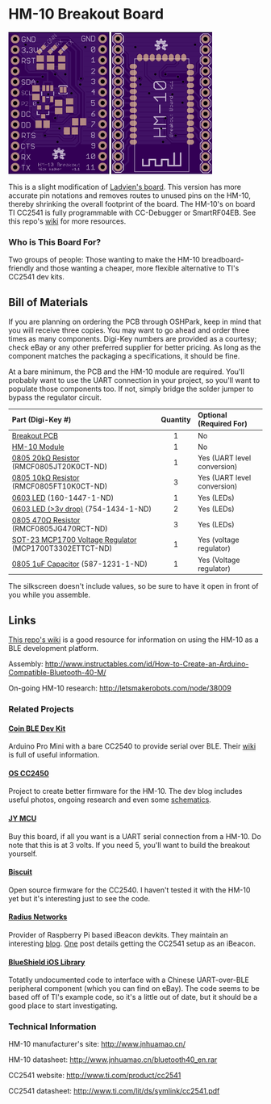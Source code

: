 HM-10 Breakout Board
====================

<img src="images/top.png" width="200px" title="Top" />
<img src="images/bottom.png" width="200px" title="Bottom" />

This is a slight modification of [Ladvien's board](https://github.com/Ladvien/HM-10). This version has more accurate pin notations and removes routes to unused pins on the HM-10, thereby shrinking the overall footprint of the board. 
The HM-10's on board TI CC2541 is fully programmable with CC-Debugger or SmartRF04EB. See this repo's [wiki](https://github.com/nickswalker/HM-10-breakout-board/wiki) for more resources.

### Who is This Board For?

Two groups of people: Those wanting to make the HM-10 breadboard-friendly and those wanting a cheaper, more flexible alternative to TI's CC2541 dev kits.

## Bill of Materials

If you are planning on ordering the PCB through OSHPark, keep in mind that you will receive three copies. You may want to go ahead and order three times as many components. Digi-Key numbers are provided as a courtesy; check eBay or any other preferred supplier for better pricing. As long as the component matches the packaging a specifications, it should be fine.

At a bare minimum, the PCB and the HM-10 module are required. You'll probably want to use the UART connection in your project, so you'll want to populate those components too. If not, simply bridge the solder jumper to bypass the regulator circuit.

Part (Digi-Key #) | Quantity | Optional (Required For)
:---------------- | :-------:| :----------------------
[Breakout PCB](http://oshpark.com/shared_projects/0NXLAaEH)  | 1 | No
[HM-10 Module](http://www.fasttech.com/products/0/10004051/1292002-ti-cc2540-bluetooth-40-ble-2540-transparent-serial) | 1 | No
[0805 20kΩ Resistor](http://www.digikey.com/product-detail/en/RMCF0805JT20K0/RMCF0805JT20K0CT-ND/1942580) (RMCF0805JT20K0CT-ND) | 1 | Yes (UART level conversion)
[0805 10kΩ Resistor](http://www.digikey.com/product-detail/en/RMCF0805FT10K0/RMCF0805FT10K0DKR-ND/1943341) (RMCF0805FT10K0CT-ND) | 3 | Yes (UART level conversion)
[0603 LED](http://www.digikey.com/product-detail/en/LTST-C191KRKT/160-1447-1-ND/386836) (160-1447-1-ND) | 1 | Yes (LEDs)
[0603 LED (>3v drop)](http://www.digikey.com/product-detail/en/APT1608QBC%2FD/754-1434-1-ND/2163792) (754-1434-1-ND) | 2 | Yes (LEDs)
[0805 470Ω Resistor](http://www.digikey.com/product-detail/en/RMCF0805JG470R/RMCF0805JG470RCT-ND/4425246) (RMCF0805JG470RCT-ND) | 3 | Yes (LEDs)
[SOT-23 MCP1700 Voltage Regulator](http://www.digikey.com/product-detail/en/MCP1700T-3302E%2FTT/MCP1700T3302ETTCT-ND/652677) (MCP1700T3302ETTCT-ND) | 1 | Yes (voltage regulator)
[0805 1uF Capacitor](http://www.digikey.com/product-detail/en/JMK105BJ105KV-F/587-1231-1-ND/931008) (587-1231-1-ND) | 1 | Yes (Voltage regulator)

The silkscreen doesn't include values, so be sure to have it open in front of you while you assemble.

## Links

[This repo's wiki](https://github.com/nickswalker/HM-10-breakout-board/wiki) is a good resource for information on using the HM-10 as a BLE development platform.

Assembly: http://www.instructables.com/id/How-to-Create-an-Arduino-Compatible-Bluetooth-40-M/

On-going HM-10 research: http://letsmakerobots.com/node/38009

### Related Projects
#### [Coin BLE Dev Kit](https://github.com/CoinApps)
Arduino Pro Mini with a bare CC2540 to provide serial over BLE. Their [wiki](https://github.com/CoinApps/arduino-ble-dev-kit/wiki/_pages) is full of useful information.
#### [OS CC2450](http://blog.p-dev.net)
Project to create better firmware for the HM-10. The dev blog includes useful photos, ongoing research and even some [schematics](http://blog.p-dev.net/?p=93).
#### [JY MCU](http://www.fasttech.com/products/1129102)
Buy this board, if all you want is a UART serial connection from a HM-10. Do note that this is at 3 volts. If you need 5, you'll want to build the breakout yourself.
#### [Biscuit](https://github.com/RedBearLab/Biscuit)
Open source firmware for the CC2540. I haven't tested it with the HM-10 yet but it's interesting just to see the code.
#### [Radius Networks](http://developer.radiusnetworks.com/)
Provider of Raspberry Pi based iBeacon devkits. They maintain an interesting [blog](http://developer.radiusnetworks.com/blog). [One](http://developer.radiusnetworks.com/2013/11/04/how-to-make-an-ibeacon-with-the-ti-cc2540.html) post details getting the CC2541 setup as an iBeacon.
#### [BlueShield iOS Library](https://github.com/volca/BlueShieldFramework)
Totatlly undocumented code to interface with a Chinese UART-over-BLE peripheral component (which you can find on eBay). The code seems to be based off of TI's example code, so it's a little out of date, but it should be a good place to start investigating.

### Technical Information

HM-10 manufacturer's site: http://www.jnhuamao.cn/

HM-10 datasheet:  http://www.jnhuamao.cn/bluetooth40_en.rar

CC2541 website: http://www.ti.com/product/cc2541

CC2541 datasheet: http://www.ti.com/lit/ds/symlink/cc2541.pdf
